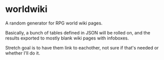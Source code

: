 # worldwiki
A random generator for RPG world wiki pages.

Basically, a bunch of tables defined in JSON will be rolled on, and the results exported to mostly blank wiki pages with infoboxes.

Stretch goal is to have them link to eachother, not sure if that's needed or whether I'll do it.
